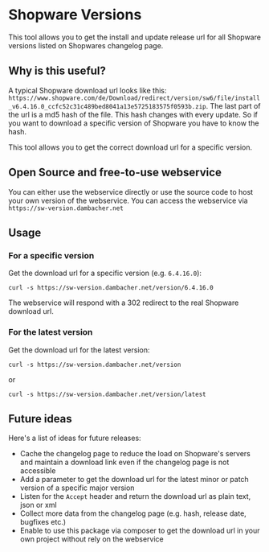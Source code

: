 # Shopware Versions
This tool allows you to get the install and update release url for all Shopware versions listed on Shopwares changelog page.

## Why is this useful?
A typical Shopware download url looks like this: `https://www.shopware.com/de/Download/redirect/version/sw6/file/install_v6.4.16.0_ccfc52c31c489bed8041a13e5725183575f0593b.zip`.
The last part of the url is a md5 hash of the file. This hash changes with every update. So if you want to download a specific version of Shopware you have to know the hash.

This tool allows you to get the correct download url for a specific version.

## Open Source and free-to-use webservice
You can either use the webservice directly or use the source code to host your own version of the webservice.
You can access the webservice via `https://sw-version.dambacher.net`

## Usage
### For a specific version
Get the download url for a specific version (e.g. `6.4.16.0`):

```curl
curl -s https://sw-version.dambacher.net/version/6.4.16.0
```

The webservice will respond with a 302 redirect to the real Shopware download url.

### For the latest version
Get the download url for the latest version:

```curl
curl -s https://sw-version.dambacher.net/version
```
or 
```curl
curl -s https://sw-version.dambacher.net/version/latest
```

## Future ideas
Here's a list of ideas for future releases:
- Cache the changelog page to reduce the load on Shopware's servers and maintain a download link even if the changelog page is not accessible
- Add a parameter to get the download url for the latest minor or patch version of a specific major version
- Listen for the `Accept` header and return the download url as plain text, json or xml
- Collect more data from the changelog page (e.g. hash, release date, bugfixes etc.)
- Enable to use this package via composer to get the download url in your own project without rely on the webservice